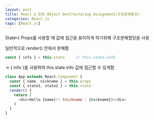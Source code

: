 ```yaml
---
layout: post
title: React & ES6 Object Destructuring Assignment(구조분해할당)
categories: React.js
tags: [React.js]
---
```


State나 Props를 사용할 때 값에 접근을 용이하게 하기위해 구조분해할당을 사용

일반적으로 render() 안에서 분해함

```javascript
const { info } = this.state		// this.state.info
```

→ { info }를 사용하여 this.state.info 값에 접근할 수 있게함

```javascript
class App extends React.Component {
  const { name, nickname } = this.props
  const { state1, state2 } = this.state
  render() {
    return (
      <div>Hello {name}!! (nickname : {nickname})</div>
    )
  }
}
```